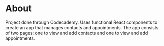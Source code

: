 # About
Project done through Codecademy. Uses functional React components to create an app that manages contacts and appointments. The app consists of two pages: one to view and add contacts and one to view and add appointments.
